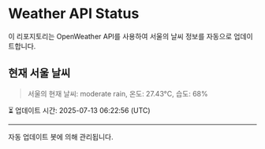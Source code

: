 
# Weather API Status

이 리포지토리는 OpenWeather API를 사용하여 서울의 날씨 정보를 자동으로 업데이트합니다.

## 현재 서울 날씨
> 서울의 현재 날씨: moderate rain, 온도: 27.43°C, 습도: 68%

⏳ 업데이트 시간: 2025-07-13 06:22:56 (UTC)

---
자동 업데이트 봇에 의해 관리됩니다.
